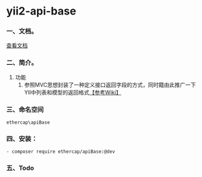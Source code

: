 # yii2-api-base

### 一、文档。

[查看文档](docs/简介.md)

### 二、简介。

1. 功能
    1. 参照MVC思想封装了一种定义接口返回字段的方式，同时籍由此推广一下YII中列表和模型的返回格式[【参考Wiki】](https://c.ethercap.com/pages/viewpage.action?pageId=24019061)

### 三、命名空间

```
ethercap\apiBase
```

### 四、安装：

```
- composer require ethercap/apiBase:@dev
```

### 五、Todo

